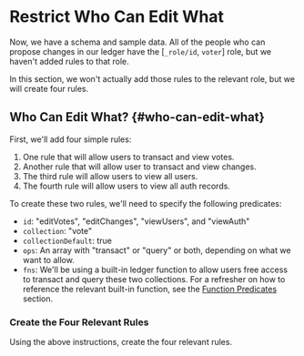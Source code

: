 # Restrict Who Can Edit What

Now, we have a schema and sample data. All of the people who can propose changes in our ledger have the [`_role/id`, `voter`] role, but we haven't added rules to that role.

In this section, we won't actually add those rules to the relevant role, but we will create four rules.

## Who Can Edit What? {#who-can-edit-what}

First, we'll add four simple rules:

1. One rule that will allow users to transact and view votes.
2. Another rule that will allow user to transact and view changes.
3. The third rule will allow users to view all users.
4. The fourth rule will allow users to view all auth records.

To create these two rules, we'll need to specify the following predicates:

- `id`: "editVotes", "editChanges", "viewUsers", and "viewAuth"
- `collection`: "vote"
- `collectionDefault`: true
- `ops`: An array with "transact" or "query" or both, depending on what we want to allow.
- `fns`: We'll be using a built-in ledger function to allow users free access to transact and query these two collections. For a refresher on how to reference the relevant built-in function, see the [Function Predicates](/overview/schema/smartfunctions.md#_fn) section.

<div class="challenge">
<h3>Create the Four Relevant Rules</h3>

<p>Using the above instructions, create the four relevant rules.</p>
</div>
